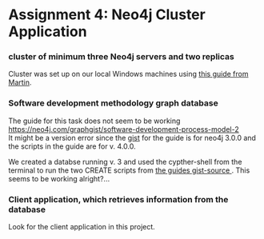 # Assignment 4: Neo4j Cluster Application

### cluster of minimum three Neo4j servers and two replicas  
Cluster was set up on our local Windows machines using [this guide from Martin](https://cphbusiness.cloud.panopto.eu/Panopto/Pages/Viewer.aspx?id=551727ed-3f24-4c02-ba90-ad1d00f5b2a7).

### Software development methodology graph database  
The guide for this task does not seem to be working https://neo4j.com/graphgist/software-development-process-model-2  
It might be a version error since the [gist](https://portal.graphgist.org/graph_gists/software-development-process-model-2/source) for the guide is for neo4j 3.0.0 and the scripts in the guide are for v. 4.0.0.  
  
We created a databse running v. 3 and used the cypther-shell from the terminal to run the two CREATE scripts from [the guides gist-source ](https://portal.graphgist.org/graph_gists/software-development-process-model-2/source). This seems to be working alright?...  


### Client application, which retrieves information from the database
Look for the client application in this project.
